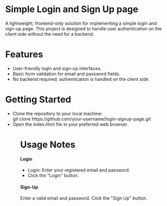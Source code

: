 # Simple Login and Sign Up page

A lightweight, frontend-only solution for implementing a simple login and sign-up page. This project is designed to handle user authentication on the client side without the need for a backend.

# Features

<ul>
<li>User-friendly login and sign-up interfaces.</li>
<li>Basic form validation for email and password fields.</li>
<li>No backend required; authentication is handled on the client side.</li>
</ul>

# Getting Started
<ul><li>Clone the repository to your local machine:<br>
git clone https://github.com/your-username/login-signup-page.git
 </li>

 <li>Open the <a>index.html</a> file in your preferred web browser.</li>
 <ul>

# Usage Notes
<h4>Login</h4>
<ul><li>Login:
Enter your registered email and password.
</li>
<li> Click the "Login" button.</li>
</ul>

<h4>Sign-Up</h4>
Enter a valid email and password.
Click the "Sign Up" button.